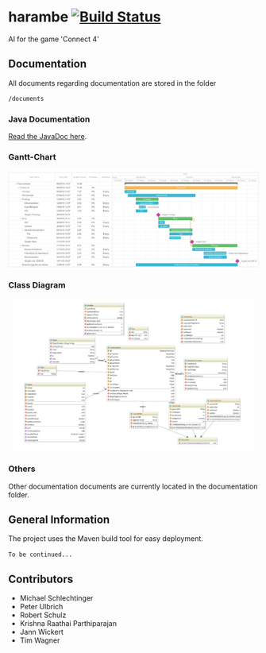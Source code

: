 # harambe [![Build Status](https://travis-ci.org/PeterUlb/harambe.svg?branch=master)](https://travis-ci.org/PeterUlb/harambe)

AI for the game 'Connect 4'

## Documentation

All documents regarding documentation are stored in the folder
```sh
/documents
```

### Java Documentation

[Read the JavaDoc here](https://htmlpreview.github.io/?https://github.com/PeterUlb/harambe/blob/feature/documentation/documentation/JavaDoc_v01/index.html).

### Gantt-Chart

![Gantt Chart](https://raw.githubusercontent.com/PeterUlb/harambe/develop/documentation/Projektplan-Ganttchart.png)

### Class Diagram

![Class Diagram](https://raw.githubusercontent.com/PeterUlb/harambe/develop/documentation/ClassDiagram.png)


### Others
Other documentation documents are currently located in the documentation folder.

## General Information

The project uses the Maven build tool for easy deployment.

`To be continued...`

## Contributors
* Michael Schlechtinger
* Peter Ulbrich
* Robert Schulz
* Krishna Raathai Parthiparajan
* Jann Wickert
* Tim Wagner